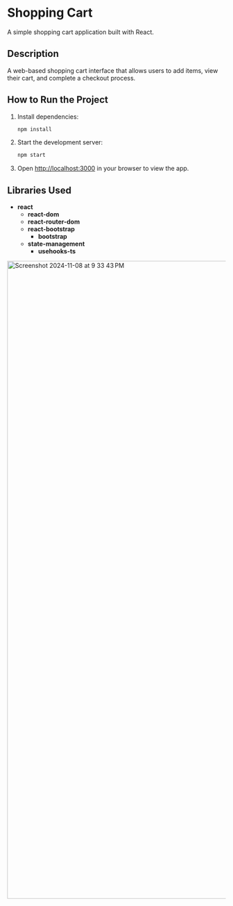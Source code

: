 # Shopping Cart

A simple shopping cart application built with React.

## Description

A web-based shopping cart interface that allows users to add items, view their cart, and complete a checkout process.

## How to Run the Project

1. Install dependencies:
   ```bash
   npm install
   ```
2. Start the development server:
   ```bash
   npm start
   ```
3. Open [http://localhost:3000](http://localhost:3000) in your browser to view the app.

## Libraries Used

- **react**
  - **react-dom**
  - **react-router-dom**
  - **react-bootstrap**
    - **bootstrap**
  - **state-management**
    - **usehooks-ts**


<img width="1470" alt="Screenshot 2024-11-08 at 9 33 43 PM" src="https://github.com/user-attachments/assets/db82d4ca-5a0e-4c3b-a92c-8f1dde3123db">
